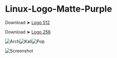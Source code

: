 # Linux-Logo-Matte-Purple

Download ➤ [Logo 512](https://minhaskamal.github.io/DownGit/#/home?url=https://github.com/chris1111/Linux-Logo-Matte-Purple/tree/Master/512)

Download ➤ [Logo 256](https://minhaskamal.github.io/DownGit/#/home?url=https://github.com/chris1111/Linux-Logo-Matte-Purple/tree/Master/256)


![Arch](https://github.com/chris1111/Linux-Logo-Matte-Purple/assets/6248794/35602fc8-bd89-4710-9981-24d5978faff4)![Kali](https://github.com/chris1111/Linux-Logo-Matte-Purple/assets/6248794/64d75087-c75e-4d7e-badd-3120b0ce50c4)![Pop](https://github.com/chris1111/Linux-Logo-Matte-Purple/assets/6248794/970be014-6a24-424d-9ee1-3269b3640a2b)




![Screenshot](https://github.com/chris1111/Linux-Logo-Matte-Purple/assets/6248794/695d23d5-855c-434c-9ab8-e7182190384b)
